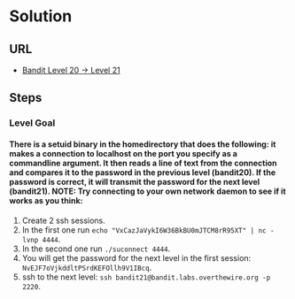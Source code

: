# Solution

## URL
- [Bandit Level 20 → Level 21](https://overthewire.org/wargames/bandit/bandit21.html)

## Steps

### Level Goal

#### There is a setuid binary in the homedirectory that does the following: it makes a connection to localhost on the port you specify as a commandline argument. It then reads a line of text from the connection and compares it to the password in the previous level (bandit20). If the password is correct, it will transmit the password for the next level (bandit21). NOTE: Try connecting to your own network daemon to see if it works as you think:
1. Create 2 ssh sessions.
2. In the first one run `echo "VxCazJaVykI6W36BkBU0mJTCM8rR95XT" | nc -lvnp 4444`.
2. In the second one run `./suconnect 4444`.
3. You will get the password for the next level in the first session: `NvEJF7oVjkddltPSrdKEFOllh9V1IBcq`.
4. ssh to the next level: `ssh bandit21@bandit.labs.overthewire.org -p 2220`.